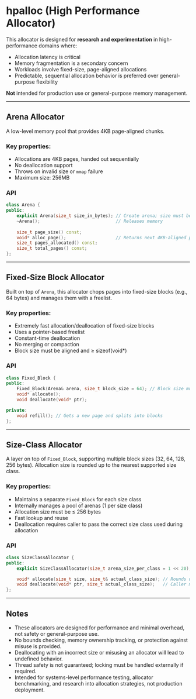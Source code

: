 # hpalloc (High Performance Allocator)

This allocator is designed for **research and experimentation** in high-performance domains where:

* Allocation latency is critical  
* Memory fragmentation is a secondary concern  
* Workloads involve fixed-size, page-aligned allocations  
* Predictable, sequential allocation behavior is preferred over general-purpose flexibility

**Not** intended for production use or general-purpose memory management.

---

## Arena Allocator

A low-level memory pool that provides 4KB page-aligned chunks.

### Key properties:

* Allocations are 4KB pages, handed out sequentially  
* No deallocation support  
* Throws on invalid size or `mmap` failure  
* Maximum size: 256MB

### API

```cpp
class Arena {
public:
    explicit Arena(size_t size_in_bytes); // Create arena; size must be page-aligned and <= 256MB
    ~Arena();                             // Releases memory
    
    size_t page_size() const;
    void* alloc_page();                   // Returns next 4KB-aligned page or nullptr if exhausted
    size_t pages_allocated() const;
    size_t total_pages() const;
};
````

---

## Fixed-Size Block Allocator

Built on top of `Arena`, this allocator chops pages into fixed-size blocks (e.g., 64 bytes) and manages them with a freelist.

### Key properties:

* Extremely fast allocation/deallocation of fixed-size blocks
* Uses a pointer-based freelist
* Constant-time deallocation
* No merging or compaction
* Block size must be aligned and ≥ sizeof(void\*)

### API

```cpp
class Fixed_Block {
public:
    Fixed_Block(Arena& arena, size_t block_size = 64); // Block size must be aligned
    void* allocate();
    void deallocate(void* ptr);

private:
    void refill(); // Gets a new page and splits into blocks
};
```

---

## Size-Class Allocator

A layer on top of `Fixed_Block`, supporting multiple block sizes (32, 64, 128, 256 bytes). Allocation size is rounded up to the nearest supported size class.

### Key properties:

* Maintains a separate `Fixed_Block` for each size class
* Internally manages a pool of arenas (1 per size class)
* Allocation size must be ≤ 256 bytes
* Fast lookup and reuse
* Deallocation requires caller to pass the correct size class used during allocation

### API

```cpp
class SizeClassAllocator {
public:
    explicit SizeClassAllocator(size_t arena_size_per_class = 1 << 20); // 1MB arena per class

    void* allocate(size_t size, size_t& actual_class_size); // Rounds up and returns block
    void deallocate(void* ptr, size_t actual_class_size);   // Caller must provide size used
};
```

---

## Notes

* These allocators are designed for performance and minimal overhead, not safety or general-purpose use.
* No bounds checking, memory ownership tracking, or protection against misuse is provided.
* Deallocating with an incorrect size or misusing an allocator will lead to undefined behavior.
* Thread safety is not guaranteed; locking must be handled externally if required.
* Intended for systems-level performance testing, allocator benchmarking, and research into allocation strategies, not production deployment.

